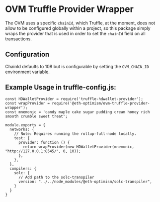 # OVM Truffle Provider Wrapper
The OVM uses a specific `chainId`, which Truffle, at the moment, does not allow to be configured globally within a project, so this package simply wraps the provider that is used in order to set the `chainId` field on all transactions.

## Configuration
ChainId defaults to 108 but is configurable by setting the `OVM_CHAIN_ID` environment variable.

## Example Usage in truffle-config.js:
```$javascript
const HDWalletProvider = require('truffle-hdwallet-provider');
const wrapProvider = require('@eth-optimism/ovm-truffle-provider-wrapper');
const mnemonic = 'candy maple cake sugar pudding cream honey rich smooth crumble sweet treat';

module.exports = {
  networks: {
    // Note: Requires running the rollup-full-node locally.
    test: {
      provider: function () {
        return wrapProvider(new HDWalletProvider(mnemonic, "http://127.0.0.1:8545/", 0, 10));
      },
    },
  },
  compilers: {
    solc: {
      // Add path to the solc-transpiler
      version: "../../node_modules/@eth-optimism/solc-transpiler",
    }
  }
}
```